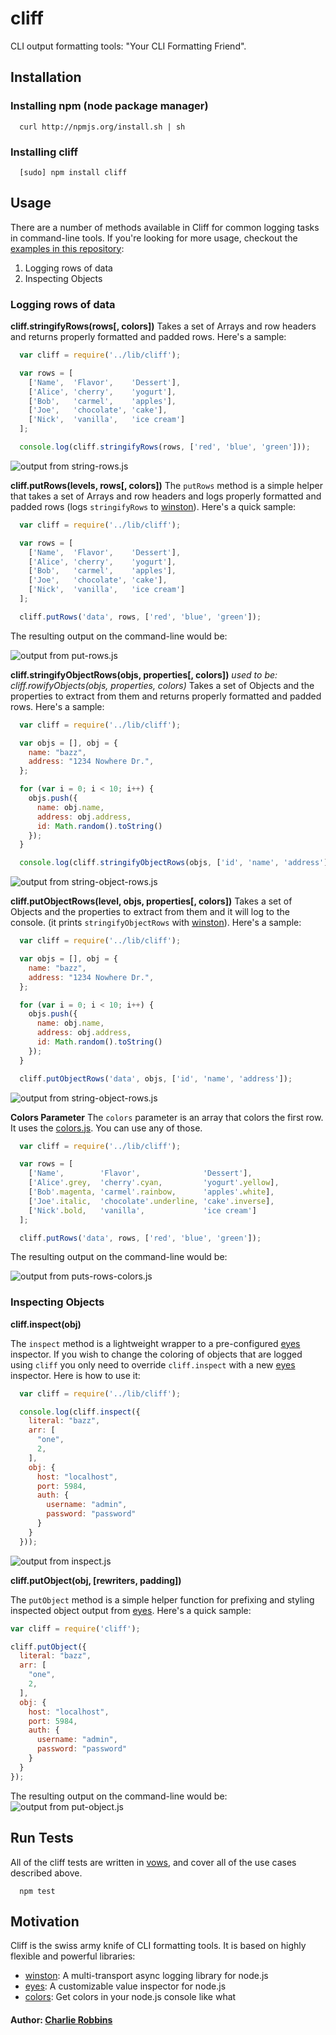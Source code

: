 # cliff

CLI output formatting tools: "Your CLI Formatting Friend".

## Installation

### Installing npm (node package manager)
```
  curl http://npmjs.org/install.sh | sh
```

### Installing cliff
```
  [sudo] npm install cliff
```

## Usage
There are a number of methods available in Cliff for common logging tasks in command-line tools. If you're looking for more usage, checkout the [examples in this repository][3]:

1. Logging rows of data
2. Inspecting Objects

### Logging rows of data

**cliff.stringifyRows(rows[, colors])**
Takes a set of Arrays and row headers and returns properly formatted and padded rows. Here's a sample:

``` js
  var cliff = require('../lib/cliff');

  var rows = [
    ['Name',  'Flavor',    'Dessert'],
    ['Alice', 'cherry',    'yogurt'],
    ['Bob',   'carmel',    'apples'],
    ['Joe',   'chocolate', 'cake'],
    ['Nick',  'vanilla',   'ice cream']
  ];

  console.log(cliff.stringifyRows(rows, ['red', 'blue', 'green']));
```

![output from string-rows.js][string-rows]

**cliff.putRows(levels, rows[, colors])**
The `putRows` method is a simple helper that takes a set of Arrays and row headers and logs properly formatted and padded rows (logs `stringifyRows` to [winston][0]). Here's a quick sample:

``` js
  var cliff = require('../lib/cliff');

  var rows = [
    ['Name',  'Flavor',    'Dessert'],
    ['Alice', 'cherry',    'yogurt'],
    ['Bob',   'carmel',    'apples'],
    ['Joe',   'chocolate', 'cake'],
    ['Nick',  'vanilla',   'ice cream']
  ];

  cliff.putRows('data', rows, ['red', 'blue', 'green']);
```

The resulting output on the command-line would be:

![output from put-rows.js][put-rows]

**cliff.stringifyObjectRows(objs, properties[, colors])**
*used to be: cliff.rowifyObjects(objs, properties, colors)*
Takes a set of Objects and the properties to extract from them and returns properly formatted and padded rows. Here's a sample:

``` js
  var cliff = require('../lib/cliff');

  var objs = [], obj = {
    name: "bazz",
    address: "1234 Nowhere Dr.",
  };

  for (var i = 0; i < 10; i++) {
    objs.push({
      name: obj.name,
      address: obj.address,
      id: Math.random().toString()
    });
  }

  console.log(cliff.stringifyObjectRows(objs, ['id', 'name', 'address'], ['red', 'blue', 'green']));
```

![output from string-object-rows.js][string-object-rows]

**cliff.putObjectRows(level, objs, properties[, colors])**
Takes a set of Objects and the properties to extract from them and it will log to the console. (it prints `stringifyObjectRows` with [winston][0]). Here's a sample:

``` js
  var cliff = require('../lib/cliff');

  var objs = [], obj = {
    name: "bazz",
    address: "1234 Nowhere Dr.",
  };

  for (var i = 0; i < 10; i++) {
    objs.push({
      name: obj.name,
      address: obj.address,
      id: Math.random().toString()
    });
  }

  cliff.putObjectRows('data', objs, ['id', 'name', 'address']);
```

![output from string-object-rows.js][string-object-rows]

**Colors Parameter**
The `colors` parameter is an array that colors the first row. It uses the [colors.js][2]. You can use any of those.

``` js
  var cliff = require('../lib/cliff');

  var rows = [
    ['Name',        'Flavor',              'Dessert'],
    ['Alice'.grey,  'cherry'.cyan,         'yogurt'.yellow],
    ['Bob'.magenta, 'carmel'.rainbow,      'apples'.white],
    ['Joe'.italic,  'chocolate'.underline, 'cake'.inverse],
    ['Nick'.bold,   'vanilla',             'ice cream']
  ];

  cliff.putRows('data', rows, ['red', 'blue', 'green']);
```

The resulting output on the command-line would be:

![output from puts-rows-colors.js][put-rows-colors]

### Inspecting Objects

**cliff.inspect(obj)**

The `inspect` method is a lightweight wrapper to a pre-configured [eyes][1] inspector. If you wish to change the coloring of objects that are logged using `cliff` you only need to override `cliff.inspect` with a new [eyes][1] inspector. Here is how to use it:

``` js
  var cliff = require('../lib/cliff');

  console.log(cliff.inspect({
    literal: "bazz",
    arr: [
      "one",
      2,
    ],
    obj: {
      host: "localhost",
      port: 5984,
      auth: {
        username: "admin",
        password: "password"
      }
    }
  }));
```

![output from inspect.js][inspect]

**cliff.putObject(obj, [rewriters, padding])**

The `putObject` method is a simple helper function for prefixing and styling inspected object output from [eyes][1]. Here's a quick sample:

``` js
var cliff = require('cliff');

cliff.putObject({
  literal: "bazz",
  arr: [
    "one",
    2,
  ],
  obj: {
    host: "localhost",
    port: 5984,
    auth: {
      username: "admin",
      password: "password"
    }
  }
});
```

The resulting output on the command-line would be: 
![output from put-object.js][put-object]

## Run Tests
All of the cliff tests are written in [vows][4], and cover all of the use cases described above.

```
  npm test
```

## Motivation
Cliff is the swiss army knife of CLI formatting tools. It is based on highly flexible and powerful libraries: 

* [winston][0]: A multi-transport async logging library for node.js
* [eyes][1]: A customizable value inspector for node.js
* [colors][2]: Get colors in your node.js console like what 


#### Author: [Charlie Robbins](http://twitter.com/indexzero)

[0]: http://github.com/indexzero/winston
[1]: http://github.com/cloudhead/eyes.js
[2]: http://github.com/marak/colors.js
[3]: http://github.com/nodejitsu/cliff/tree/master/examples
[4]: http://vowsjs.org

[inspect]: https://github.com/nicoreed/cliff/raw/master/assets/inspect.png
[put-object-rows]: https://github.com/nicoreed/cliff/raw/master/assets/put-object-rows.png
[put-object]: https://github.com/nicoreed/cliff/raw/master/assets/put-object.png
[put-rows-colors]: https://github.com/nicoreed/cliff/raw/master/assets/put-rows-colors.png
[put-rows]: https://github.com/nicoreed/cliff/raw/master/assets/put-rows.png
[string-object-rows]: https://github.com/nicoreed/cliff/raw/master/assets/string-object-rows.png
[string-rows]: https://github.com/nicoreed/cliff/raw/master/assets/string-rows.png
